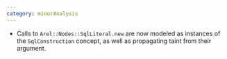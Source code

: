 ```yaml
---
category: minorAnalysis
---
```

* Calls to `Arel::Nodes::SqlLiteral.new` are now modeled as instances of the `SqlConstruction` concept, as well as propagating taint from their argument.
